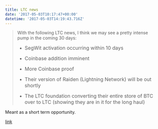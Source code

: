 ```yaml
---
title: LTC news
date: '2017-05-03T10:17:47+00:00'
datetime: '2017-05-03T14:19:43.716Z'
---
```



<blockquote>With the following LTC news, I think we may see a pretty intense pump in the coming 30 days:<ul><li><span style="font-size: 1rem;">SegWit activation occurring within 10 days</span></li></ul><ul><li><span style="font-size: 1rem;">Coinbase addition imminent</span></li></ul><ul><li><span style="font-size: 1rem;">More Coinbase proof</span></li></ul><ul><li><span style="font-size: 1rem;">Their version of Raiden (Lightning Network) will be out shortly</span></li></ul><ul><li><span style="font-size: 1rem;">The LTC foundation converting their entire store of BTC over to LTC (showing they are in it for the long haul)</span></li></ul></blockquote>

Meant as a short term opportunity.

[link](https://www.reddit.com/r/ethtrader/comments/68yo51/eth_daily_discussion_03may2017/dh2ou3d/?utm_content=permalink&utm_medium=front&utm_source=reddit&utm_name=ethtrader)

